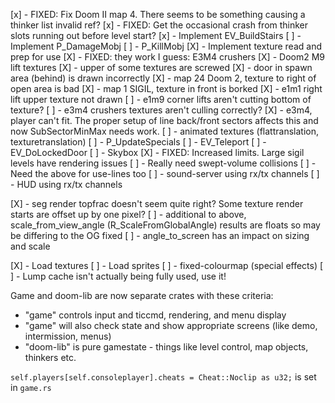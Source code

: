 [x] - FIXED: Fix Doom II map 4. There seems to be something causing a thinker list invalid ref?
[x] - FIXED: Get the occasional crash from thinker slots running out before level start?
[x] - Implement EV_BuildStairs
[ ] - Implement P_DamageMobj
[ ] - P_KillMobj
[X] - Implement texture read and prep for use
[X] - FIXED: they work I guess: E3M4 crushers
[X] - Doom2 M9 lift textures
[X] - upper of some textures are screwed
[X] - door in spawn area (behind) is drawn incorrectly
[X] - map 24 Doom 2, texture to right of open area is bad
[X] - map 1 SIGIL, texture in front is borked
[X] - e1m1 right lift upper texture not drawn
[ ] - e1m9 corner lifts aren't cutting bottom of texture?
[ ] - e3m4 crushers textures aren't culling correctly?
[X] - e3m4, player can't fit. The proper setup of line back/front sectors affects this and
      now SubSectorMinMax needs work.
[ ] - animated textures (flattranslation, texturetranslation)
[ ] - P_UpdateSpecials
[ ] - EV_Teleport
[ ] - EV_DoLockedDoor
[ ] - Skybox
[X] - FIXED: Increased limits. Large sigil levels have rendering issues 
[ ] - Really need swept-volume collisions
[ ] - Need the above for use-lines too
[ ] - sound-server using rx/tx channels
[ ] - HUD using rx/tx channels

[X] - seg render topfrac doesn't seem quite right? Some texture render starts are offset up by one pixel?
[ ] - additional to above, scale_from_view_angle (R_ScaleFromGlobalAngle) results are floats so may be differing to the OG fixed
[ ] - angle_to_screen has an impact on sizing and scale

[X] - Load textures
[ ] - Load sprites
[ ] - fixed-colourmap (special effects)
[ ] - Lump cache isn't actually being fully used, use it!

Game and doom-lib are now separate crates with these criteria:
- "game" controls input and ticcmd, rendering, and menu display
- "game" will also check state and show appropriate screens (like demo, intermission, menus)
- "doom-lib" is pure gamestate - things like level control, map objects, thinkers etc.

`self.players[self.consoleplayer].cheats = Cheat::Noclip as u32;` is set in `game.rs`
